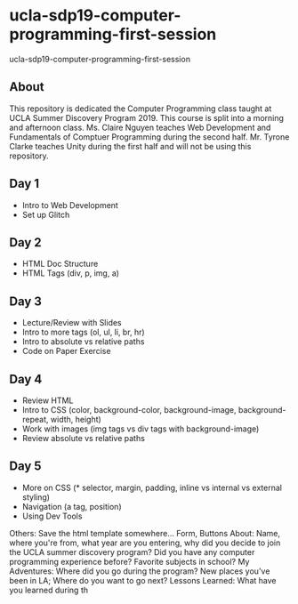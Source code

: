 # ucla-sdp19-computer-programming-first-session
ucla-sdp19-computer-programming-first-session

## About

This repository is dedicated the Computer Programming class taught at UCLA Summer Discovery Program 2019. This course is split into a morning and afternoon class. Ms. Claire Nguyen teaches Web Development and Fundamentals of Comptuer Programming during the second half. Mr. Tyrone Clarke teaches Unity during the first half and will not be using this repository.


## Day 1
* Intro to Web Development
* Set up Glitch

## Day 2
* HTML Doc Structure
* HTML Tags (div, p, img, a)

## Day 3
* Lecture/Review with Slides 
* Intro to more tags (ol, ul, li, br, hr)
* Intro to absolute vs relative paths
* Code on Paper Exercise

## Day 4
* Review HTML
* Intro to CSS (color, background-color, background-image, background-repeat, width, height)
* Work with images (img tags vs div tags with background-image)
* Review absolute vs relative paths

## Day 5
* More on CSS (* selector, margin, padding, inline vs internal vs external styling)
* Navigation (a tag, position)
* Using Dev Tools





Others:
Save the html template somewhere...
Form, Buttons
About: Name, where you're from, what year are you entering, why did you decide to join the UCLA summer discovery program? Did you have any computer programming experience before? Favorite subjects in school?
My Adventures: Where did you go during the program? New places you've been in LA; Where do you want to go next?
Lessons Learned: What have you learned during th